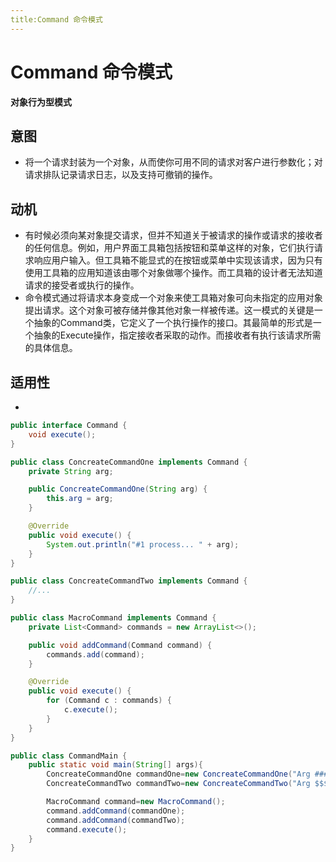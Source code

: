 ```yaml
---
title:Command 命令模式
---
```


# Command 命令模式
**对象行为型模式**

## 意图
+ 将一个请求封装为一个对象，从而使你可用不同的请求对客户进行参数化；对请求排队记录请求日志，以及支持可撤销的操作。

## 动机
+ 有时候必须向某对象提交请求，但并不知道关于被请求的操作或请求的接收者的任何信息。例如，用户界面工具箱包括按钮和菜单这样的对象，它们执行请求响应用户输入。但工具箱不能显式的在按钮或菜单中实现该请求，因为只有使用工具箱的应用知道该由哪个对象做哪个操作。而工具箱的设计者无法知道请求的接受者或执行的操作。
+ 命令模式通过将请求本身变成一个对象来使工具箱对象可向未指定的应用对象提出请求。这个对象可被存储并像其他对象一样被传递。这一模式的关键是一个抽象的Command类，它定义了一个执行操作的接口。其最简单的形式是一个抽象的Execute操作，指定接收者采取的动作。而接收者有执行该请求所需的具体信息。

## 适用性
+ 


~~~ java
public interface Command {
    void execute();
}

public class ConcreateCommandOne implements Command {
    private String arg;

    public ConcreateCommandOne(String arg) {
        this.arg = arg;
    }

    @Override
    public void execute() {
        System.out.println("#1 process... " + arg);
    }
}

public class ConcreateCommandTwo implements Command {
    //...
}

public class MacroCommand implements Command {
    private List<Command> commands = new ArrayList<>();

    public void addCommand(Command command) {
        commands.add(command);
    }

    @Override
    public void execute() {
        for (Command c : commands) {
            c.execute();
        }
    }
}

public class CommandMain {
    public static void main(String[] args){
        ConcreateCommandOne commandOne=new ConcreateCommandOne("Arg ###");
        ConcreateCommandTwo commandTwo=new ConcreateCommandTwo("Arg $$$");

        MacroCommand command=new MacroCommand();
        command.addCommand(commandOne);
        command.addCommand(commandTwo);
        command.execute();
    }
}
~~~
